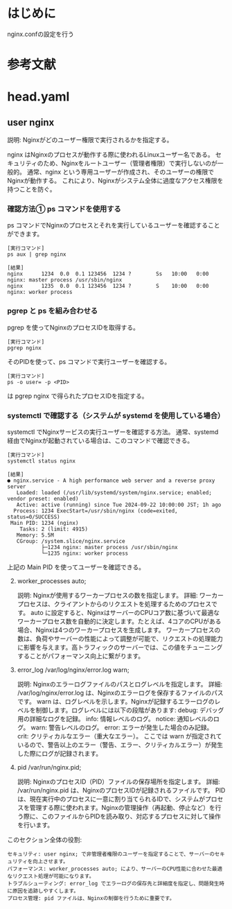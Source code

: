 # はじめに
nginx.confの設定を行う

# 参考文献

# head.yaml

## user nginx
説明: Nginxがどのユーザー権限で実行されるかを指定する。

nginx はNginxのプロセスが動作する際に使われるLinuxユーザー名である。
セキュリティのため、Nginxをルートユーザー（管理者権限）で実行しないのが一般的。
通常、nginx という専用ユーザーが作成され、そのユーザーの権限でNginxが動作する。
これにより、Nginxがシステム全体に過度なアクセス権限を持つことを防ぐ。

### 確認方法① ps コマンドを使用する

ps コマンドでNginxのプロセスとそれを実行しているユーザーを確認することができます。

```
[実行コマンド]
ps aux | grep nginx

[結果]
nginx      1234  0.0  0.1 123456  1234 ?        Ss   10:00   0:00 nginx: master process /usr/sbin/nginx
nginx      1235  0.0  0.1 123456  1234 ?        S    10:00   0:00 nginx: worker process
```

###  pgrep と ps を組み合わせる

pgrep を使ってNginxのプロセスIDを取得する。

```
[実行コマンド]
pgrep nginx
```

そのPIDを使って、ps コマンドで実行ユーザーを確認する。

```
[実行コマンド]
ps -o user= -p <PID>
```

<PID> は pgrep nginx で得られたプロセスIDを指定する。


### systemctl で確認する（システムが systemd を使用している場合）

systemctl でNginxサービスの実行ユーザーを確認する方法。
通常、systemd 経由でNginxが起動されている場合は、このコマンドで確認できる。

```
[実行コマンド]
systemctl status nginx

[結果]
● nginx.service - A high performance web server and a reverse proxy server
   Loaded: loaded (/usr/lib/systemd/system/nginx.service; enabled; vendor preset: enabled)
   Active: active (running) since Tue 2024-09-22 10:00:00 JST; 1h ago
  Process: 1234 ExecStart=/usr/sbin/nginx (code=exited, status=0/SUCCESS)
 Main PID: 1234 (nginx)
    Tasks: 2 (limit: 4915)
   Memory: 5.5M
   CGroup: /system.slice/nginx.service
           ├─1234 nginx: master process /usr/sbin/nginx
           └─1235 nginx: worker process

```

上記の Main PID を使ってユーザーを確認できる。










2. worker_processes auto;

    説明: Nginxが使用するワーカープロセスの数を指定します。
    詳細:
        ワーカープロセスは、クライアントからのリクエストを処理するためのプロセスです。
        auto に設定すると、NginxはサーバーのCPUコア数に基づいて最適なワーカープロセス数を自動的に決定します。たとえば、4コアのCPUがある場合、Nginxは4つのワーカープロセスを生成します。
        ワーカープロセスの数は、負荷やサーバーの性能によって調整が可能で、リクエストの処理能力に影響を与えます。高トラフィックのサーバーでは、この値をチューニングすることがパフォーマンス向上に繋がります。

3. error_log /var/log/nginx/error.log warn;

    説明: Nginxのエラーログファイルのパスとログレベルを指定します。
    詳細:
        /var/log/nginx/error.log は、Nginxのエラーログを保存するファイルのパスです。
        warn は、ログレベルを示します。Nginxが記録するエラーログのレベルを制御します。ログレベルには以下の段階があります:
            debug: デバッグ用の詳細なログを記録。
            info: 情報レベルのログ。
            notice: 通知レベルのログ。
            warn: 警告レベルのログ。
            error: エラーが発生した場合のみ記録。
            crit: クリティカルなエラー（重大なエラー）。
        ここでは warn が指定されているので、警告以上のエラー（警告、エラー、クリティカルエラー）が発生した際にログが記録されます。

4. pid /var/run/nginx.pid;

    説明: NginxのプロセスID（PID）ファイルの保存場所を指定します。
    詳細:
        /var/run/nginx.pid は、NginxのプロセスIDが記録されるファイルです。
        PIDは、現在実行中のプロセスに一意に割り当てられるIDで、システムがプロセスを管理する際に使われます。Nginxの管理操作（再起動、停止など）を行う際に、このファイルからPIDを読み取り、対応するプロセスに対して操作を行います。

このセクション全体の役割:

    セキュリティ: user nginx; で非管理者権限のユーザーを指定することで、サーバーのセキュリティを向上させます。
    パフォーマンス: worker_processes auto; により、サーバーのCPU性能に合わせた最適なリクエスト処理が可能になります。
    トラブルシューティング: error_log でエラーログの保存先と詳細度を指定し、問題発生時に原因を追跡しやすくします。
    プロセス管理: pid ファイルは、Nginxの制御を行うために重要です。